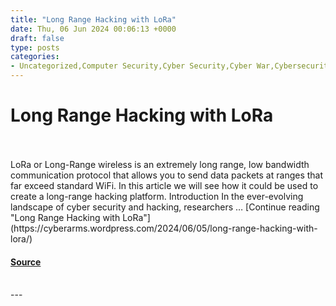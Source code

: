 ```yaml
---
title: "Long Range Hacking with LoRa"
date: Thu, 06 Jun 2024 00:06:13 +0000
draft: false
type: posts
categories: 
- Uncategorized,Computer Security,Cyber Security,Cyber War,Cybersecurity,Hacking,Linux,LoRa,Network Security,Pentesting,RaspberryPi,Security
---
```

# Long Range Hacking with LoRa

<br/>

<br/>
LoRa or Long-Range wireless is an extremely long range, low bandwidth communication protocol that allows you to send data packets at ranges that far exceed standard WiFi. In this article we will see how it could be used to create a long-range hacking platform. Introduction In the ever-evolving landscape of cyber security and hacking, researchers … [Continue reading "Long Range Hacking with LoRa"](https://cyberarms.wordpress.com/2024/06/05/long-range-hacking-with-lora/)

#### [Source](https://cyberarms.wordpress.com/2024/06/05/long-range-hacking-with-lora/)

<br/>
---
